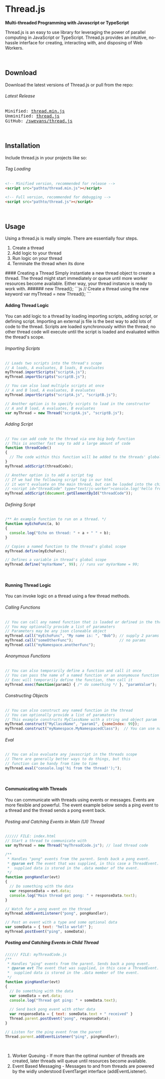 # Thread.js
**<p>Multi-threaded Programming with Javascript or TypeScript</p>**
<p>
Thread.js is an easy to use library for leveraging the power of parallel computing in JavaScript or TypeScript. Thread.js provides an intuitive, no-hassle interface for creating, interacting with, and disposing of Web Workers. 
</p>
<br/>


## Download
Download the latest versions of Thread.js or pull from the repo:
###### Latest Release
<pre>
Minified: <a href="http://github.com">thread.min.js</a>
Unminified: <a href="http://github.com">thread.js</a>
GitHub: <a href="https://github.com/swevans/thread.js">/swevans/thread.js</a>
</pre>
<br/>


## Installation
Include thread.js in your projects like so:
###### Tag Loading
```html
<!-- Minified version, recommended for release -->
<script src="pathto/thread.min.js"></script>

<!-- Full version, recommended for debugging -->
<script src="pathto/thread.js"></script>

```
</br>


## Usage
Using a thread.js is really simple. There are essentially four steps.
<ol>
<li>Create a thread</li>
<li>Add logic to your thread</li>
<li>Run logic on your thread</li>
<li>Terminate the thread when its done</li>
</ol>
#### Creating a Thread
Simply instantiate a new thread object to create a thread. The thread might start immediately or queue until more worker resources become available. Either way, your thread instance is ready to work with.
###### new Thread();
```js
// Create a thread using the new keyword
var myThread = new Thread();
```
<br/>


#### Adding Thread Logic
You can add logic to a thread by loading importing scripts, adding script, or defining script. Importing an external js file is the best way to add lots of code to the thread. Scripts are loaded synchronously within the thread; no other thread code will execute until the script is loaded and evaluated within the thread's scope.
###### Importing Scripts
```js
// Loads two scripts into the thread's scope
// A loads, A evaluates, B loads, B evaluates
myThread.importScripts("scriptA.js");
myThread.importScripts("scriptB.js");

// You can also load multiple scripts at once
// A and B load, A evaluates, B evaluates
myThread.importScripts("scriptA.js", "scriptB.js");

// Another option is to specify scripts to load in the constructor
// A and B load, A evaluates, B evaluates
var myThread = new Thread("scriptA.js", "scriptB.js");
```

###### Adding Script
```js
// You can add code to the thread via one big body function
// This is another fast way to add a large amount of code
function threadCode()
{
  // The code within this function will be added to the threads' global scope
}
myThread.addScript(threadCode);

// Another option is to add a script tag
// If we had the following script tag in our html
// it won't evaluate on the main thread, but can be loaded into the child thread
// <script id="threadCode" type="text/js-worker">console.log('hello from thread!');</script>
myThread.addScript(document.getElementById("threadCode"));
```

###### Defining Script
```js
/** An example function to run on a thread. */
function myEchoFunc(a, b)
{
  console.log("Echo on thread: " + a + " " + b);
}

// Copies a named function to the thread's global scope
myThread.define(myEchoFunc);

// Defines a variable in thread's global scope
myThread.define("myVarName", 99); // runs var myVarName = 99;
```
<br/>


#### Running Thread Logic
You can invoke logic on a thread using a few thread methods.
###### Calling Functions
```js
// You can call any named function that is loaded or defined in the thread
// You may optionally provide a list of paramaters
// Parameters may be any json cloneable object
myThread.call("myEchoFunc", "My name is: ", "Bob"); // supply 2 params
myThread.call("someOtherFunc");                     // no params
myThread.call("myNamespace.anotherFunc");
```

###### Anonymous Functions
```js
// You can also temporarily define a function and call it once
// You can pass the name of a named function or an anonymouse function
// Exec will temporarily define the function, then call it
myThread.exec(function(param1) { /* do something */ }, "paramValue");
```

###### Constructing Objects
```js
// You can also construct any named function in the thread
// You can optionally provide a list of paramaters
// This example constructs MyClassName with a string and object param
myThread.construct("MyClassName", "param1", {someIndex: 99});
myThread.construct("myNamespace.MyNamespacedClass");  // You can use namespaces
```

###### Eval
```js
// You can also evaluate any javascript in the threads scope
// There are generally better ways to do things, but this 
// function can be handy from time to time
myThread.eval("console.log('hi from the thread!');");
```
<br/>

#### Communicating with Threads
You can communicate with threads using events or messages. Events are more flexible and powerful. The event example below sends a ping event to a thread and the thread sends a pong event back.
###### Posting and Catching Events in Main (UI) Thread
```js
////// FILE: index.html
// Start a thread to communicate with
var myThread = new Thread("myThreadCode.js"); // load thread code

/** 
 * Handles "pong" events from the parent. Sends back a pong event.
 * @param evt The event that was supplied, in this case a ThreadEvent.
 *  supplied data is stored in the .data member of the event.
 */
function pongHandler(evt)
{
  // Do something with the data
  var responseData = evt.data;
  console.log("Main thread got pong: " + responseData.text);
}

// Watch for a pong event on the thread
myThread.addEventListener("pong", pongHandler);

// Post an event with a type and some optional data
var someData = { text: "hello world!" };
myThread.postEvent("ping", someData);
```
##### Posting and Catching Events in Child Thread
```js
////// FILE: myThreadCode.js
/** 
 * Handles "ping" events from the parent. Sends back a pong event.
 * @param evt The event that was supplied, in this case a ThreadEvent. 
 *  supplied data is stored in the .data member of the event.
 */
function pingHandler(evt)
{
  // Do something with the data
  var someData = evt.data;
  console.log("Thread got ping: " + someData.text);
  
  // Send back pong event with other data
  var responseData = { text: someData.text + " received" }
  Thread.parent.postEvent("pong", responseData);
}

// Listen for the ping event from the parent
Thread.parent.addEventListener("ping", pingHandler);
```




<br/>



<ol>
<li>Worker Queuing - If more than the optimal number of threads are created, later threads will queue until resources become available.</li>
<li>Event Based Messaging - Messages to and from threads are powered by the widly understood EventTarget interface (addEventListener).</li>
</ol>
